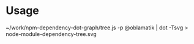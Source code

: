 # Usage

~/work/npm-dependency-dot-graph/tree.js -p @oblamatik | dot -Tsvg > node-module-dependency-tree.svg
